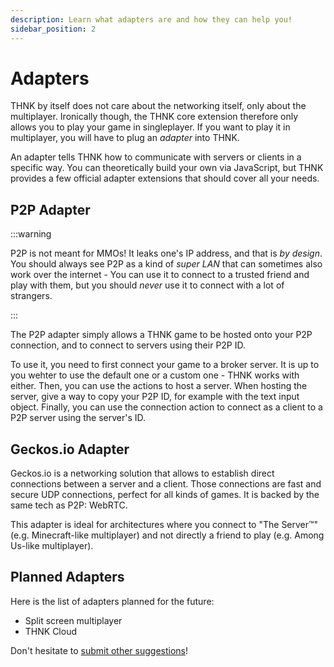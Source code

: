 ```yaml
---
description: Learn what adapters are and how they can help you!
sidebar_position: 2
---
```


# Adapters

THNK by itself does not care about the networking itself, only about the multiplayer. Ironically though, the THNK core extension therefore only allows you to play your game in singleplayer. If you want to play it in multiplayer, you will have to plug an _adapter_ into THNK.

An adapter tells THNK how to communicate with servers or clients in a specific way. You can theoretically build your own via JavaScript, but THNK provides a few official adapter extensions that should cover all your needs.

## P2P Adapter

:::warning

P2P is not meant for MMOs! It leaks one's IP address, and that is _by design_. You should always see P2P as a kind of _super LAN_ that can sometimes also work over the internet - You can use it to connect to a trusted friend and play with them, but you should _never_ use it to connect with a lot of strangers.

:::

The P2P adapter simply allows a THNK game to be hosted onto your P2P connection, and to connect to servers using their P2P ID.

To use it, you need to first connect your game to a broker server. It is up to you wehter to use the default one or a custom one - THNK works with either. Then, you can use the actions to host a server. When hosting the server, give a way to copy your P2P ID, for example with the text input object. Finally, you can use the connection action to connect as a client to a P2P server using the server's ID.

## Geckos.io Adapter

Geckos.io is a networking solution that allows to establish direct connections between a server and a client. Those connections are fast and secure UDP connections, perfect for all kinds of games. It is backed by the same tech as P2P: WebRTC.

This adapter is ideal for architectures where you connect to "The Server™" (e.g. Minecraft-like multiplayer) and not directly a friend to play (e.g. Among Us-like multiplayer).

## Planned Adapters

Here is the list of adapters planned for the future:

- Split screen multiplayer
- THNK Cloud

Don't hesitate to [submit other suggestions](https://github.com/arthuro555/THNK/issues/new)!
